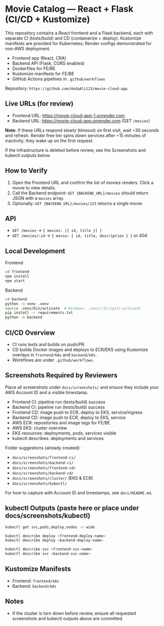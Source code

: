# Movie Catalog — React + Flask (CI/CD + Kustomize)

This repository contains a React frontend and a Flask backend, each with separate CI (tests/build) and CD (containerize + deploy). Kustomize manifests are provided for Kubernetes; Render configs demonstrated for non-AWS deployment.

- Frontend app (React, CRA)
- Backend API (Flask, CORS enabled)
- Dockerfiles for FE/BE
- Kustomize manifests for FE/BE
- GitHub Actions pipelines in `.github/workflows`

Repository: `https://github.com/HudaAli123/movie-cloud-app`

## Live URLs (for review)

- Frontend URL: https://movie-cloud-app-1.onrender.com
- Backend URL: https://movie-cloud-app.onrender.com (GET `/movies`)

**Note:** If these URLs respond slowly (timeout) on first visit, wait ~30 seconds and refresh. Render free tier spins down services after ~15 minutes of inactivity; they wake up on the first request.

If the infrastructure is deleted before review, see the Screenshots and kubectl outputs below.

## How to Verify

1. Open the Frontend URL and confirm the list of movies renders. Click a movie to view details.
2. Call the Backend endpoint: `GET {BACKEND_URL}/movies` should return JSON with a `movies` array.
3. Optionally: `GET {BACKEND_URL}/movies/123` returns a single movie.

## API

- `GET /movies` → `{ movies: [{ id, title }] }`
- `GET /movies/:id` → `{ movie: { id, title, description } }` or 404

## Local Development

Frontend

```bash
cd frontend
npm install
npm start
```

Backend

```bash
cd backend
python -m venv .venv
source .venv/bin/activate  # Windows: .venv\\Scripts\\activate
pip install -r requirements.txt
python -m backend
```

## CI/CD Overview

- CI runs tests and builds on push/PR.
- CD builds Docker images and deploys to ECR/EKS using Kustomize overlays in `frontend/k8s` and `backend/k8s`.
- Workflows are under `.github/workflows`.

## Screenshots Required by Reviewers

Place all screenshots under `docs/screenshots/` and ensure they include your AWS Account ID and a visible timestamp.

- Frontend CI: pipeline run (tests/build) success
- Backend CI: pipeline run (tests/build) success
- Frontend CD: image push to ECR, deploy to EKS, service/ingress
- Backend CD: image push to ECR, deploy to EKS, service
- AWS ECR: repositories and image tags for FE/BE
- AWS EKS: cluster overview
- EKS resources: deployments, pods, services visible
- kubectl describes: deployments and services

Folder suggestions (already created):

- `docs/screenshots/frontend-ci/`
- `docs/screenshots/backend-ci/`
- `docs/screenshots/frontend-cd/`
- `docs/screenshots/backend-cd/`
- `docs/screenshots/cluster/` (EKS & ECR)
- `docs/screenshots/kubectl/`

For how to capture with Account ID and timestamps, see `docs/README.md`.

## kubectl Outputs (paste here or place under docs/screenshots/kubectl)

```bash
kubectl get svc,pods,deploy,nodes -o wide
```

```bash
kubectl describe deploy <frontend-deploy-name>
kubectl describe deploy <backend-deploy-name>
```

```bash
kubectl describe svc <frontend-svc-name>
kubectl describe svc <backend-svc-name>
```

## Kustomize Manifests

- Frontend: `frontend/k8s`
- Backend: `backend/k8s`

## Notes

- If the cluster is torn down before review, ensure all requested screenshots and kubectl outputs above are committed.
